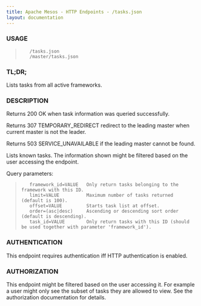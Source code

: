 ```yaml
---
title: Apache Mesos - HTTP Endpoints - /tasks.json
layout: documentation
---
```

<!--- This is an automatically generated file. DO NOT EDIT! --->

### USAGE ###
>        /tasks.json
>        /master/tasks.json

### TL;DR; ###
Lists tasks from all active frameworks.

### DESCRIPTION ###
Returns 200 OK when task information was queried successfully.

Returns 307 TEMPORARY_REDIRECT redirect to the leading master when
current master is not the leader.

Returns 503 SERVICE_UNAVAILABLE if the leading master cannot be
found.

Lists known tasks.
The information shown might be filtered based on the user
accessing the endpoint.

Query parameters:

>        framework_id=VALUE   Only return tasks belonging to the framework with this ID.
>        limit=VALUE          Maximum number of tasks returned (default is 100).
>        offset=VALUE         Starts task list at offset.
>        order=(asc|desc)     Ascending or descending sort order (default is descending).
>        task_id=VALUE        Only return tasks with this ID (should be used together with parameter 'framework_id').


### AUTHENTICATION ###
This endpoint requires authentication iff HTTP authentication is
enabled.

### AUTHORIZATION ###
This endpoint might be filtered based on the user accessing it.
For example a user might only see the subset of tasks they are
allowed to view.
See the authorization documentation for details.
